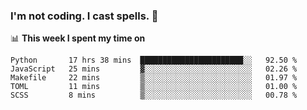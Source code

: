 ### I'm not coding. I cast spells. 🎩

📊 **This week I spent my time on**
<!--START_SECTION:waka-->
```text
Python       17 hrs 38 mins  ███████████████████████░░   92.50 % 
JavaScript   25 mins         ▓░░░░░░░░░░░░░░░░░░░░░░░░   02.26 % 
Makefile     22 mins         ▒░░░░░░░░░░░░░░░░░░░░░░░░   01.97 % 
TOML         11 mins         ▒░░░░░░░░░░░░░░░░░░░░░░░░   01.00 % 
SCSS         8 mins          ▒░░░░░░░░░░░░░░░░░░░░░░░░   00.78 % 
```
<!--END_SECTION:waka-->

